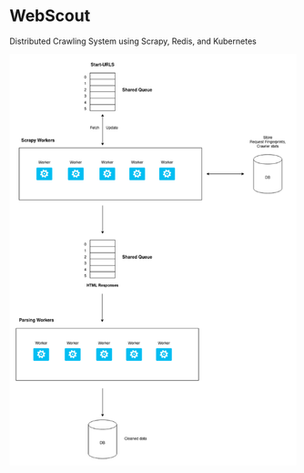 # WebScout
Distributed Crawling System using Scrapy, Redis, and Kubernetes


![Alt text](https://github.com/Ehsan-U/WebScout/blob/04302463468c61a2bc20c580b42c70610ef842a4/crawler.drawio.png "Architecture")

